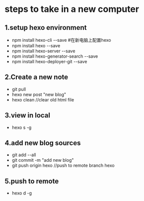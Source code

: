 # steps to take in a new computer
## 1.setup hexo environment
- npm install hexo-cli --save #在新电脑上配置hexo
- npm install hexo --save
- npm install hexo-server --save
- npm install hexo-generator-search --save
- npm install hexo-deployer-git --save

## 2.Create a new note
- git pull
- hexo new post "new blog"
- hexo clean //clear old html file

## 3.view in local
- hexo s -g

## 4.add new blog sources
- git add --all
- git commit -m "add new blog"
- git push origin hexo //push to remote branch hexo

## 5.push to remote
- hexo d -g


